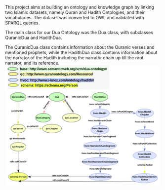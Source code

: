 This project aims at building an ontology and knowledge graph by linking two Islamic datasets, namely Quran and Hadith Ontologies, and their vocabularies. The dataset was converted to OWL and validated with SPARQL queries.

The main class for our Dua Ontology was the Dua class, with subclasses QuranicDua and HadithDua.

The QuranicDua class contains information about the Quranic verses and mentioned prophets, while the HadithDua class contains information about the narrator of the Hadith including the narrator chain up till the root narrator, and its reference.
![alt text](readme_media/concept_model.png)
